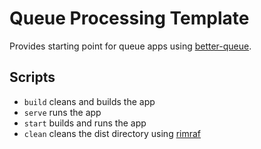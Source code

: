 # Queue Processing Template

Provides starting point for queue apps using [better-queue](https://www.npmjs.com/package/better-queue).

## Scripts
- ```build``` cleans and builds the app
- ```serve``` runs the app
- ```start``` builds and runs the app
- ```clean``` cleans the dist directory using [rimraf](https://www.npmjs.com/package/rimraf)